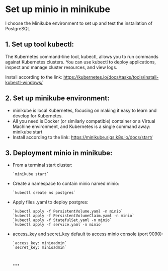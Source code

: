 # Set up minio in minikube
I choose the Minikube environment to set up and test the installation of PostgreSQL 

## 1. Set up tool kubectl:


The Kubernetes command-line tool, kubectl, allows you to run commands against Kubernetes clusters. You can use kubectl to deploy applications, inspect and manage cluster resources, and view logs.

Install according to the link: https://kubernetes.io/docs/tasks/tools/install-kubectl-windows/

## 2. Set up minikube environment:

- minikube is local Kubernetes, focusing on making it easy to learn and develop for Kubernetes.
- All you need is Docker (or similarly compatible) container or a Virtual Machine environment, and Kubernetes is a single command away: minikube start
- Install according to the link: https://minikube.sigs.k8s.io/docs/start/


## 3. Deployment minio in minikube:
- From a terminal start cluster:
  ```
  `minikube start`
  ```
- Create a namespace to contain minio named minio:
   ```
   `kubectl create ns postgres`
   ```
- Apply files .yaml to deploy postgres:
  ```
  `kubectl apply -f PersistentVolume.yaml -n minio`
  `kubectl apply -f PersistentVolumeClaim.yaml -n minio`
  `kubectl apply -f StatefulSet.yaml -n minio`
  `kubectl apply -f service.yaml -n minio`
  ```
- access_key and secret_key default to access minio console (port 9090):
  ```
  `access_key: minioadmin`
  `secret_key: minioadmin`
  ```

  ## ...

